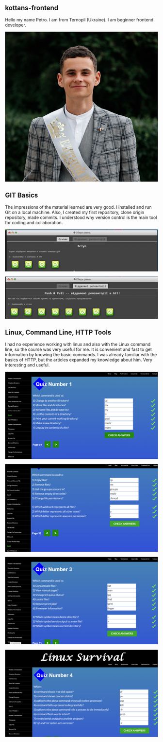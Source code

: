 ## kottans-frontend

Hello my name Petro.
I am from Ternopil (Ukraine). I am beginner frontend developer.

![i_am](./i_am.jpg)

## GIT Basics

The impressions of the material learned are very good.
I installed and run Git on a local machine.
Also, I created my first repository, clone origin repository, made commits.
I understood why version control is the main tool for coding and collaboration.

![screenshot-1](./GIT%20Basics/screenshot-1.png)

![screenshot-2](./GIT%20Basics/screenshot-2.png)

## Linux, Command Line, HTTP Tools

I had no experience working with linux and also with the Linux command line,
so the course was very useful for me. It is convenient and fast to get information
by knowing the basic commands. I was already familiar with the basics of HTTP,
but the articles expanded my knowledge about him. Very interesting and useful.

![screenshot-1](./task_linux_cli/screenshot-1.png)

![screenshot-2](./task_linux_cli/screenshot-2.png)

![screenshot-3](./task_linux_cli/screenshot-3.png)

![screenshot-4](./task_linux_cli/screenshot-4.png)



